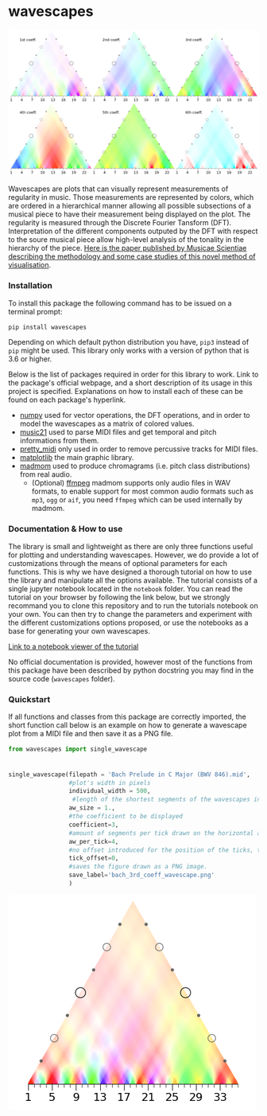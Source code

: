 # wavescapes

![Image showing all six wavescapes produced from Chopin's Prelude in A Minor](img/chopin_prelude_all_coeffs.png?raw=true "Chopin's Prelude in A Minor, visualized by wavescapes")


Wavescapes are plots that can visually represent measurements of regularity in music. Those measurements are represented by colors, which are ordered in a hierarchical manner allowing all possible subsections of a musical piece to have their measurement being displayed on the plot. The regularity is measured through the Discrete Fourier Tansform (DFT). Interpretation of the different components outputed by the DFT with respect to the soure musical piece allow high-level analysis of the tonality in the hierarchy of the piece. [Here is the paper published by Musicae Scientiae describing the methodology and some case studies of this novel method of visualisation](https://www.doi.org/10.1177/10298649211034906).


### Installation

To install this package the following command has to be issued on a terminal prompt:

```bash
pip install wavescapes
```

Depending on which default python distribution you have, `pip3` instead of `pip` might be used. This library only works with a version of python that is 3.6 or higher.

Below is the list of packages required in order for this library to work. Link to the package's official webpage, and a short description of its usage in this project is specified. Explanations on how to install each of these can be found on each package's hyperlink.

* [numpy](https://numpy.org/) used for vector operations, the DFT operations, and in order to model the wavescapes as a matrix of colored values. 
* [music21](https://web.mit.edu/music21/) used to parse MIDI files and get temporal and pitch informations from them.
* [pretty_midi](https://github.com/craffel/pretty-midi) only used in order to remove percussive tracks for MIDI files.
* [matplotlib](https://matplotlib.org/) the main graphic library. 
* [madmom](https://github.com/CPJKU/madmom) used to produce chromagrams (i.e. pitch class distributions) from real audio.
	* (Optional) [ffmpeg](https://ffmpeg.org/) madmom supports only audio files in WAV formats, to enable support for most common audio formats such as `mp3`, `ogg` or `aif`, you need `ffmpeg` which can be used internally by madmom.


### Documentation & How to use

The library is small and lightweight as there are only three functions useful for plotting and understanding wavescapes. However, we do provide a lot of customizations through the means of optional parameters for each functions. This is why we have designed a thorough tutorial on how to use the library and manipulate all the options available. The tutorial consists of a single jupyter notebook located in the `notebook` folder. You can read the tutorial on your browser by following the link below, but we strongly recommand you to clone this repository and to run the tutorials notebook on your own. You can then try to change the parameters and experiment with the different customizations options proposed, or use the notebooks as a base for generating your own wavescapes.

[Link to a notebook viewer of the tutorial](https://nbviewer.jupyter.org/github/DCMLab/wavescapes/blob/production/notebooks/Tutorial.ipynb)

No official documentation is provided, however most of the functions from this package have been described by python docstring you may find in the source code (`wavescapes` folder).

### Quickstart
If all functions and classes from this package are correctly imported, the short function call below is an example on how to generate a wavescape plot from a MIDI file and then save it as a PNG file.

```python
from wavescapes import single_wavescape


single_wavescape(filepath = 'Bach Prelude in C Major (BWV 846).mid',
				 #plot's width in pixels
				 individual_width = 500,
				  #length of the shortest segments of the wavescapes in terms of quarter note
				 aw_size = 1.,
				 #the coefficient to be displayed
				 coefficient=3,
				 #amount of segments per tick drawn on the horizontal axis
				 aw_per_tick=4,
				 #no offset introduced for the position of the ticks, the value 0 also indicates the tick numbers have to start at 1 and not 0.
				 tick_offset=0,
				 #saves the figure drawn as a PNG image.
				 save_label='bach_3rd_coeff_wavescape.png'
				 )
```

![Image showing the result of the code snippet above](img/bach_3rd_coeff_wavescape.png?raw=true)